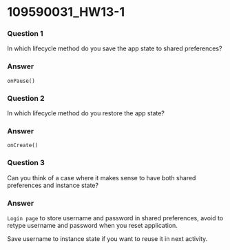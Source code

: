 # 109590031_HW13-1

### **Question 1**

In which lifecycle method do you save the app state to shared preferences?



### Answer

`onPause()`



### **Question 2**

In which lifecycle method do you restore the app state?



### Answer

`onCreate()`



### **Question 3**

Can you think of a case where it makes sense to have both shared preferences and instance state?



### Answer

`Login page` to store username and password in shared preferences, avoid to retype username and password when you reset application.

Save username to instance state if you want to reuse it in next activity.

